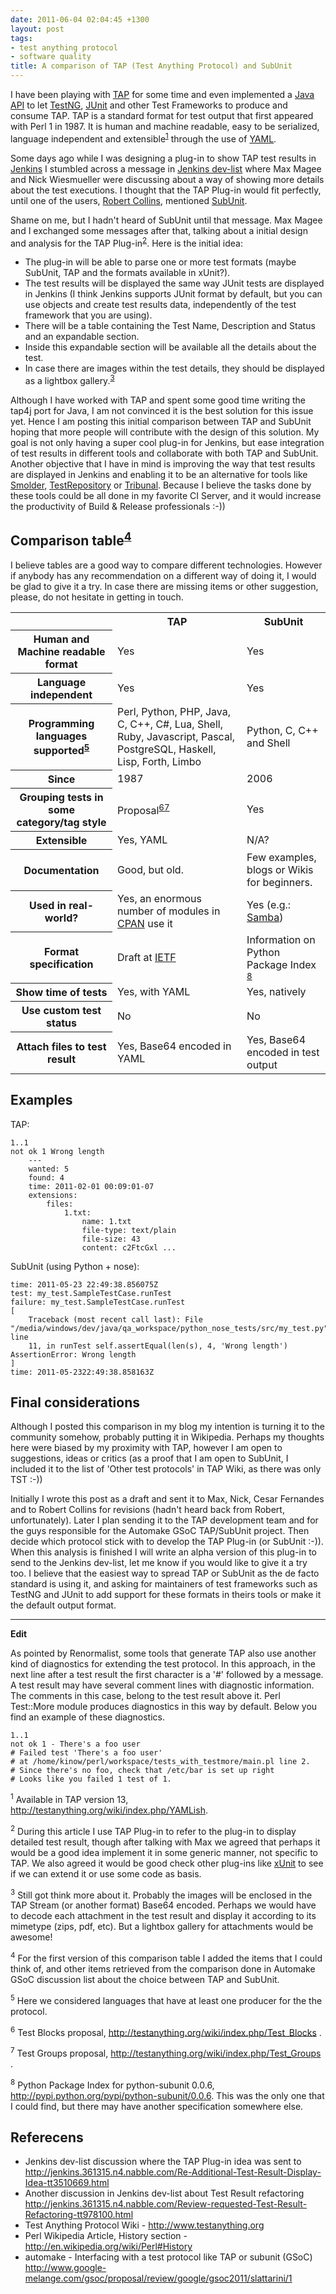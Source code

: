 ```yaml
---
date: 2011-06-04 02:04:45 +1300
layout: post
tags:
- test anything protocol
- software quality
title: A comparison of TAP (Test Anything Protocol) and SubUnit
---
```


<p>
    I have been playing with <a href="http://www.testanything.org">TAP</a> for some time and even implemented a <a
        href="http://www.tap4j.org">Java API</a> to let <a href="http://www.testng.org">TestNG</a>, <a
        href="http://www.junit.org">JUnit</a> and other Test Frameworks to produce and consume TAP. TAP is a standard
    format for test output that first appeared with Perl 1 in 1987. It is human and machine readable, easy to be
    serialized, language independent and extensible<sup><a href="#1">1</a></sup> through the use of <a
        href="http://www.yaml.org">YAML</a>.
</p>

<p>
    Some days ago while I was designing a plug-in to show TAP test results in <a href="http://www.jenkins-ci.org">Jenkins</a>
    I stumbled across a message in <a href="http://jenkins.361315.n4.nabble.com/Jenkins-dev-f387835.html">Jenkins
        dev-list</a> where Max Magee and Nick Wiesmueller were discussing about a way of showing more details about the test
    executions. I thought that the TAP Plug-in would fit perfectly, until one of the users, <a
        href="https://launchpad.net/~lifeless">Robert Collins</a>, mentioned <a href="https://launchpad.net/subunit">SubUnit</a>.
</p>

<p>
    Shame on me, but I hadn't heard of SubUnit until that message. Max Magee and I exchanged some messages after that,
    talking about a initial design and analysis for the TAP Plug-in<sup><a href="#2">2</a></sup>. Here is the initial
    idea:
<p>
<ul>
    <li>The plug-in will be able to parse one or more test formats (maybe SubUnit, TAP and the formats available in
        xUnit?).</li>
    <li>The test results will be displayed the same way JUnit tests are displayed in Jenkins (I think Jenkins
        supports JUnit format by default, but you can use objects and create test results data, independently of the
        test framework that you are using).</li>
    <li>There will be a table containing the Test Name, Description and Status and an expandable section.</li>
    <li>Inside this expandable section will be available all the details about the test.</li>
    <li>In case there are images within the test details, they should be displayed as a lightbox gallery.<sup><a
            href="#3">3</a></sup></li>
</ul>
<p>
    Although I have worked with TAP and spent some good time writing the tap4j port for Java, I am not convinced it is
    the best solution for this issue yet. Hence I am posting this initial comparison between TAP and SubUnit hoping that
    more people will contribute with the design of this solution. My goal is not only having a super cool plug-in for
    Jenkins, but ease integration of test results in different tools and collaborate with both TAP and SubUnit. Another
    objective that I have in mind is improving the way that test results are displayed in Jenkins and enabling it to be
    an alternative for tools like <a href="http://sourceforge.net/projects/smolder/">Smolder</a>, <a
        href="https://launchpad.net/testrepository">TestRepository</a> or <a href="https://launchpad.net/tribunal">Tribunal</a>.
    Because I believe the tasks done by these tools could be all done in my favorite CI Server, and it would increase
    the productivity of Build &amp; Release professionals :-))
</p>

<!--more-->
<h2>
    Comparison table<sup><a href="#4">4</a></sup>
</h2>
<p>I believe tables are a good way to compare different technologies. However if anybody has any recommendation on a
    different way of doing it, I would be glad to give it a try. In case there are missing items or other suggestion,
    please, do not hesitate in getting in touch.</p>
<table class='table table-bordered table-hover table-striped'>
    <tbody>
        <tr>
            <th></th>
            <th class="center">TAP</th>
            <th class="center">SubUnit</th>
        </tr>
        <tr>
            <th>Human and Machine readable format</th>
            <td class="center">Yes</td>
            <td class="center">Yes</td>
        </tr>
        <tr>
            <th>Language independent</th>
            <td class="center">Yes</td>
            <td class="center">Yes</td>
        </tr>
        <tr>
            <th>Programming languages supported<sup><a href="#5">5</a></sup></th>
            <td class="center">Perl, Python, PHP, Java, C, C++, C#, Lua, Shell, Ruby, Javascript, Pascal,
                PostgreSQL, Haskell, Lisp, Forth, Limbo</td>
            <td class="center">Python, C, C++ and Shell</td>
        </tr>
        <tr>
            <th>Since</th>
            <td class="center">1987</td>
            <td class="center">2006</td>
        </tr>
        <tr>
            <th>Grouping tests in some category/tag style</th>
            <td class="center">Proposal<sup><a href="#6">6</a></sup><sup><a href="#7">7</a></sup></td>
            <td class="center">Yes</td>
        </tr>
        <tr>
            <th>Extensible</th>
            <td class="center">Yes, YAML</td>
            <td class="center">N/A?</td>
        </tr>
        <tr>
            <th>Documentation</th>
            <td class="center">Good, but old.</td>
            <td class="center">Few examples, blogs or Wikis for beginners.</td>
        </tr>
        <tr>
            <th>Used in real-world?</th>
            <td class="center">Yes, an enormous number of modules in <a href="http://www.cpan.org/">CPAN</a> use it
            </td>
            <td class="center">Yes (e.g.: <a href="http://www.samba.org/">Samba</a>)
            </td>
        </tr>
        <tr>
            <th>Format specification</th>
            <td class="center">Draft at <a
                href="http://testanything.org/wiki/index.php/TAP_at_IETF:_Draft_Standard">IETF</a></td>
            <td class="center">Information on Python Package Index <sup><a href="#8">8</a></sup></td>
        </tr>
        <tr>
            <th>Show time of tests</th>
            <td class="center">Yes, with YAML</td>
            <td class="center">Yes, natively</td>
        </tr>
        <tr>
            <th>Use custom test status</th>
            <td class="center">No</td>
            <td class="center">No</td>
        </tr>
        <tr>
            <th>Attach files to test result</th>
            <td class="center">Yes, Base64 encoded in YAML</td>
            <td class="center">Yes, Base64 encoded in test output</td>
        </tr>
    </tbody>
</table>

<h2>Examples</h2>

TAP: 
```shell
1..1
not ok 1 Wrong length 
    ---
    wanted: 5
    found: 4
    time: 2011-02-01 00:09:01-07
    extensions: 
        files: 
            1.txt:
                name: 1.txt 
                file-type: text/plain 
                file-size: 43 
                content: c2FtcGxl ...
```

SubUnit (using Python + nose): 
```shell
time: 2011-05-23 22:49:38.856075Z
test: my_test.SampleTestCase.runTest 
failure: my_test.SampleTestCase.runTest 
[ 
    Traceback (most recent call last): File "/media/windows/dev/java/qa_workspace/python_nose_tests/src/my_test.py", line
    11, in runTest self.assertEqual(len(s), 4, 'Wrong length') AssertionError: Wrong length 
] 
time: 2011-05-2322:49:38.858163Z
```

<h2>Final considerations</h2>

<p>Although I posted this comparison in my blog my intention is turning it to the community somehow, probably putting it in
Wikipedia. Perhaps my thoughts here were biased by my proximity with TAP, however I am open to suggestions, ideas or
critics (as a proof that I am open to SubUnit, I included it to the list of 'Other test protocols' in TAP Wiki, as there
was only TST :-))</p>

<p>Initially I wrote this post as a draft and sent it to Max, Nick, Cesar Fernandes and to Robert Collins for 
revisions (hadn't heard back from Robert, unfortunately). Later I plan sending it to the TAP
development team and for the guys responsible for the Automake GSoC TAP/SubUnit project. Then decide which protocol
stick with to develop the TAP Plug-in (or SubUnit :-)). When this analysis is finished I will write an alpha version of
this plug-in to send to the Jenkins dev-list, let me know if you would like to give it a try too. I believe that the
easiest way to spread TAP or SubUnit as the de facto standard is using it, and asking for maintainers of test frameworks
such as TestNG and JUnit to add support for these formats in theirs tools or make it the default output format.

<hr/>

<p><strong>Edit</strong></p>

<p>As pointed by Renormalist, some tools that generate TAP also use another kind of diagnostics for extending the
    test protocol. In this approach, in the next line after a test result the first character is a '#' followed by a
    message. A test result may have several comment lines with diagnostic information. The comments in this case, belong
    to the test result above it. Perl Test::More module produces diagnostics in this way by default. Below you find an
    example of these diagnostics.</p>

```shell
1..1 
not ok 1 - There's a foo user 
# Failed test 'There's a foo user' 
# at /home/kinow/perl/workspace/tests_with_testmore/main.pl line 2. 
# Since there's no foo, check that /etc/bar is set up right 
# Looks like you failed 1 test of 1.
```

<sup><a name="1"></a>1</sup>
Available in TAP version 13, http://testanything.org/wiki/index.php/YAMLish.

<sup><a name="2"></a>2</sup>
During this article I use TAP Plug-in to refer to the plug-in to display detailed test result, though after talking with
Max we agreed that perhaps it would be a good idea implement it in some generic manner, not specific to TAP. We also
agreed it would be good check other plug-ins like
<a href="https://wiki.jenkins-ci.org/display/JENKINS/xUnit+Plugin">xUnit</a>
to see if we can extend it or use some code as basis.

<sup><a name="3"></a>3</sup>
Still got think more about it. Probably the images will be enclosed in the TAP Stream (or another format) Base64
encoded. Perhaps we would have to decode each attachment in the test result and display it according to its mimetype
(zips, pdf, etc). But a lightbox gallery for attachments would be awesome!

<sup><a name="4"></a>4</sup>
For the first version of this comparison table I added the items that I could think of, and other items retrieved from
the comparison done in Automake GSoC discussion list about the choice between TAP and SubUnit.

<sup><a name="5"></a>5</sup>
Here we considered languages that have at least one producer for the the protocol.

<sup><a name="6"></a>6</sup>
Test Blocks proposal,
<a href="http://testanything.org/wiki/index.php/Test_Blocks">http://testanything.org/wiki/index.php/Test_Blocks</a>
.

<sup><a name="7"></a>7</sup>
Test Groups proposal,
<a href="http://testanything.org/wiki/index.php/Test_Groups">http://testanything.org/wiki/index.php/Test_Groups</a>
.

<sup><a name="8"></a>8</sup>
Python Package Index for python-subunit 0.0.6,
<a href="http://pypi.python.org/pypi/python-subunit/0.0.6">http://pypi.python.org/pypi/python-subunit/0.0.6. This
    was the only one that I could find, but there may have another specification somewhere else.</a>

<h2>Referecens</h2>

* Jenkins dev-list discussion where the TAP Plug-in idea was sent to
<a href="http://jenkins.361315.n4.nabble.com/Re-Additional-Test-Result-Display-Idea-tt3510669.html">http://jenkins.361315.n4.nabble.com/Re-Additional-Test-Result-Display-Idea-tt3510669.html</a>
* Another discussion in Jenkins dev-list about Test Result refactoring
<a href="http://jenkins.361315.n4.nabble.com/Review-requested-Test-Result-Refactoring-tt978100.html">http://jenkins.361315.n4.nabble.com/Review-requested-Test-Result-Refactoring-tt978100.html</a>
* Test Anything Protocol Wiki -
<a href="http://www.testanything.org">http://www.testanything.org</a>
* Perl Wikipedia Article, History section -
<a href="http://en.wikipedia.org/wiki/Perl#History">http://en.wikipedia.org/wiki/Perl#History</a>
* automake - Interfacing with a test protocol like TAP or subunit (GSoC)
<a href="http://www.google-melange.com/gsoc/proposal/review/google/gsoc2011/slattarini/1">http://www.google-melange.com/gsoc/proposal/review/google/gsoc2011/slattarini/1</a>
